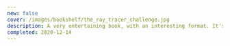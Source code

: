 ```yaml
---
new: false
cover: /images/bookshelf/the_ray_tracer_challenge.jpg
description: A very entertaining book, with an interesting format. It's my reference project to exercise a new programming language on (I've used it for Rust).
completed: 2020-12-14
---
```

